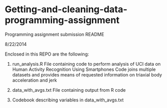 Getting-and-cleaning-data-programming-assignment
================================================

Programming assignment submission
README

8/22/2014

Enclosed in this REPO are the following:

1) run_analysis.R 
File containing code to perform analysis of UCI data on Human Activity Recognition Using Smartphones
Code joins multiple datasets and provides means of requested information on triaxial body acceleration and jerk

2) data_with_avgs.txt 
File containing output from R code

3) Codebook describing variables in data_with_avgs.txt
